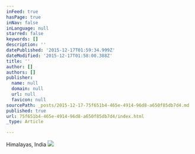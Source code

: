 ```yaml
---
inFeed: true
hasPage: true
inNav: false
inLanguage: null
starred: false
keywords: []
description: ''
datePublished: '2015-12-17T01:59:34.999Z'
dateModified: '2015-12-17T01:58:00.388Z'
title: ''
author: []
authors: []
publisher:
  name: null
  domain: null
  url: null
  favicon: null
sourcePath: _posts/2015-12-17-75f651b4-465e-4914-96d8-a650f85db7d4.md
published: true
url: 75f651b4-465e-4914-96d8-a650f85db7d4/index.html
_type: Article

---
```

Himalayas, India ![](https://the-grid-user-content.s3-us-west-2.amazonaws.com/748638b0-8d71-4ec9-9bb0-e33261f28c24.Jpg)